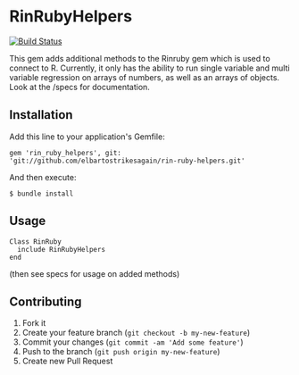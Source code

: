 # RinRubyHelpers
[![Build Status](https://travis-ci.org/elbartostrikesagain/rin-ruby-helpers.svg?branch=master)](https://travis-ci.org/elbartostrikesagain/rin-ruby-helpers)

This gem adds additional methods to the Rinruby gem which is used to connect to R. Currently, it only has the ability to run single variable and multi variable regression on arrays of numbers, as well as an arrays of objects. Look at the /specs for documentation.

## Installation

Add this line to your application's Gemfile:

    gem 'rin_ruby_helpers', git: 'git://github.com/elbartostrikesagain/rin-ruby-helpers.git'

And then execute:

    $ bundle install

## Usage

```
Class RinRuby
  include RinRubyHelpers
end
```

(then see specs for usage on added methods)

## Contributing

1. Fork it
2. Create your feature branch (`git checkout -b my-new-feature`)
3. Commit your changes (`git commit -am 'Add some feature'`)
4. Push to the branch (`git push origin my-new-feature`)
5. Create new Pull Request
